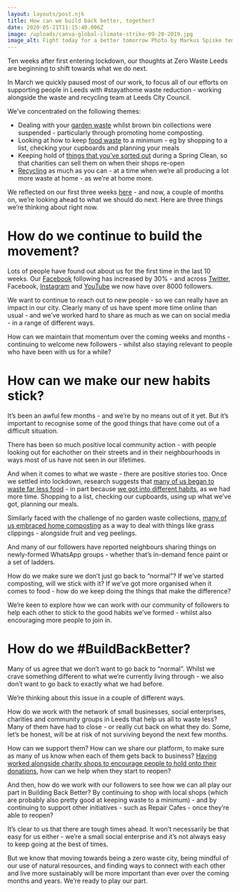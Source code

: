 ```yaml
---
layout: layouts/post.njk
title: How can we build back better, together?
date: 2020-05-21T11:15:40.006Z
image: /uploads/canva-global-climate-strike-09-20-2019.jpg
image_alt: Fight today for a better tomorrow Photo by Markus Spiske temporausch.com
---
```

Ten weeks after first entering lockdown, our thoughts at Zero Waste Leeds are beginning to shift towards what we do next.

In March we quickly paused most of our work, to focus all of our efforts on supporting people in Leeds with #stayathome waste reduction - working alongside the waste and recycling team at Leeds City Council.

We’ve concentrated on the following themes:

* Dealing with your [garden waste](https://www.zerowasteleeds.org.uk/tag/garden-waste/) whilst brown bin collections were suspended - particularly through promoting home composting.
* Looking at how to keep [food waste](https://www.zerowasteleeds.org.uk/tag/food-waste/) to a minimum - eg by shopping to a list, checking your cupboards and planning your meals
* Keeping hold of [things that you’ve sorted out](https://www.facebook.com/zerowasteleeds/posts/764816744076851?__xts__[0]=68.ARDO03thBatK6hDMxB3ZPuq0hwnJ_UfKW89GMgkzjgqilsfzF6xEp55C8fY7L2HazKFFuscOYgPvRtIkaF6YlXfycsx_ImMM6ZXAOFFDwZ7v7F37UrLSv1Z8HKtp_qzdp9m246mgUO-XMbm5mUxqPo-J5QMIcnmVvU21Kv5e2RwcvPCmGvr1WxW-MsIlG2EZnQ-f4ObxshEi95XoF4M8Ev6JMfmKUJBOug_zS1iHBsE06eoR7_k0pQ4FMnmduW_rtXve8tn_wrfvrBaAtnd5G__sOwGOzXDvqDS3Wi3wLgilvldYyLlnhCyv3OFO-34I-7H_AtCoPKSS2VDcIDEDmLs&__tn__=-R) during a Spring Clean, so that charities can sell them on when their shops re-open
* [Recycling](https://www.zerowasteleeds.org.uk/tag/recycling/) as much as you can - at a time when we’re all producing a lot more waste at home - as we’re at home more.

We reflected on our first three weeks [here](https://www.zerowasteleeds.org.uk/posts/reflections-on-running-our-social-enterprise-during-covid-19/) - and now, a couple of months on, we’re looking ahead to what we should do next. Here are three things we’re thinking about right now.



# How do we continue to build the movement?

Lots of people have found out about us for the first time in the last 10 weeks. Our [Facebook](https://www.facebook.com/zerowasteleeds/) following has increased by 30% - and across [Twitter](https://twitter.com/zerowasteleeds), Facebook, [Instagram](https://www.instagram.com/zerowasteleeds/) and [YouTube](https://www.youtube.com/channel/UCD4AOnL4OuGUnxHqDi_5ghQ) we now have over 8000 followers.

We want to continue to reach out to new people - so we can really have an impact in our city. Clearly many of us have spent more time online than usual - and we’ve worked hard to share as much as we can on social media - in a range of different ways.

How can we maintain that momentum over the coming weeks and months - continuing to welcome new followers - whilst also staying relevant to people who have been with us for a while?



# How can we make our new habits stick?

It’s been an awful few months - and we’re by no means out of it yet. But it’s important to recognise some of the good things that have come out of a difficult situation.

There has been so much positive local community action - with people looking out for eachother on their streets and in their neighbourhoods in ways most of us have not seen in our lifetimes.

And when it comes to what we waste - there are positive stories too. Once we settled into lockdown, research suggests that [many of us began to waste far less food](https://www.facebook.com/zerowasteleeds/photos/a.215816082310256/780111369214055/?type=3) - in part because [we got into different habits](https://www.youtube.com/watch?v=lT1Dcg0stJo&t=4s), as we had more time. Shopping to a list, checking our cupboards, using up what we’ve got, planning our meals.

Similarly faced with the challenge of no garden waste collections, [many of us embraced home composting](https://www.facebook.com/zerowasteleeds/posts/755653891659803?__xts__[0]=68.ARBmARfYxlyuVGimdQMPLtxlmcEXIdKx-Nhpwe2_0rN6rUSK7C3B4SGYw2JXb9FXURFARqCGy3qx_zIYbofL8U3cA78VNktjLYGQZ0abhCFcXyts-g6ZQqHIIM6nuWI_Zt8r7duwaxNwjn8e2jaNuF-_qhXU4qPFJc6uIsI6E5kSRHI-YRKFto8wT4Xf4N6c9S56-wAKkSDZKlHm574D4aifXatoSqg8w9l7Nu247KiLoOEJqd4xU59Q78Vg02s-cMNnsY6qaqHtSB-WPBH73XVyZed0VbJaxgGeQTMgicD89-D6p22eSuXYB8yQAw_X3kYMxEMUzArBoigwcKZDcxA&__tn__=-R) as a way to deal with things like grass clippings - alongside fruit and veg peelings.

And many of our followers have reported neighbours sharing things on newly-formed WhatsApp groups - whether that’s in-demand fence paint or a set of ladders.

How do we make sure we don’t just go back to “normal”? If we’ve started composting, will we stick with it? If we’ve got more organised when it comes to food - how do we keep doing the things that make the difference?

We’re keen to explore how we can work with our community of followers to help each other to stick to the good habits we’ve formed - whilst also encouraging more people to join in.



# How do we #BuildBackBetter?

Many of us agree that we don’t want to go back to “normal”. Whilst we crave something different to what we’re currently living through - we also don’t want to go back to exactly what we had before.

We’re thinking about this issue in a couple of different ways.

How do we work with the network of small businesses, social enterprises, charities and community groups in Leeds that help us all to waste less? Many of them have had to close - or really cut back on what they do. Some, let’s be honest, will be at risk of not surviving beyond the next few months.

How can we support them? How can we share our platform, to make sure as many of us know when each of them gets back to business? [Having worked alongside charity shops to encourage people to hold onto their donations](https://www.youtube.com/watch?v=J0rOTGA8q80&list=PLcImqkHEpk0pY2cBDQoVIoptpDNTNN0-B&index=7&t=4s), how can we help when they start to reopen?

And then, how do we work with our followers to see how we can all play our part in Building Back Better? By continuing to shop with local shops (which are probably also pretty good at keeping waste to a minimum) - and by continuing to support other initiatives - such as Repair Cafes - once they’re able to reopen?

It’s clear to us that there are tough times ahead. It won’t necessarily be that easy for us either - we’re a small social enterprise and it’s not always easy to keep going at the best of times. 

But we know that moving towards being a zero waste city, being mindful of our use of natural resources, and finding ways to connect with each other and live more sustainably will be more important than ever over the coming months and years. We’re ready to play our part.